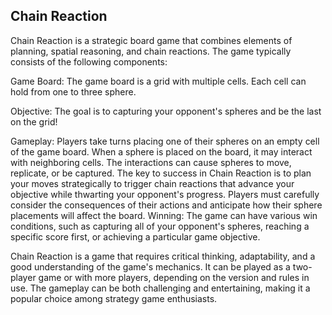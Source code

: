 ## Chain Reaction

Chain Reaction is a strategic board game that combines elements of planning, spatial reasoning, and chain reactions. The game typically consists of the following components:

Game Board: The game board is a grid with multiple cells. Each cell can hold from one to three sphere.

Objective: The goal is to capturing your opponent's spheres and be the last on the grid!

Gameplay: Players take turns placing one of their spheres on an empty cell of the game board.
When a sphere is placed on the board, it may interact with neighboring cells. The interactions can cause spheres to move, replicate, or be captured.
The key to success in Chain Reaction is to plan your moves strategically to trigger chain reactions that advance your objective while thwarting your opponent's progress.
Players must carefully consider the consequences of their actions and anticipate how their sphere placements will affect the board.
Winning: The game can have various win conditions, such as capturing all of your opponent's spheres, reaching a specific score first, or achieving a particular game objective.

Chain Reaction is a game that requires critical thinking, adaptability, and a good understanding of the game's mechanics. It can be played as a two-player game or with more players, depending on the version and rules in use. The gameplay can be both challenging and entertaining, making it a popular choice among strategy game enthusiasts.
